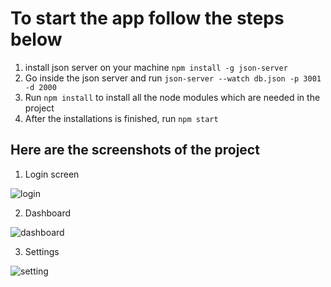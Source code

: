 # To start the app follow the steps below

1) install json server on your machine `npm install -g json-server`
2) Go inside the json server and run `json-server --watch db.json -p 3001 -d 2000`
3) Run `npm install` to install all the node modules which are needed in the project
4) After the installations is finished, run `npm start`

## Here are the screenshots of the project

1) Login screen 

![login](https://user-images.githubusercontent.com/30842286/90146254-71adac80-dd9e-11ea-86ff-d05163ae4e2c.png)


2) Dashboard

![dashboard](https://user-images.githubusercontent.com/30842286/90146250-71151600-dd9e-11ea-8876-4ed67d2c12f5.png)


3) Settings

![setting](https://user-images.githubusercontent.com/30842286/90146242-6fe3e900-dd9e-11ea-9c49-706a9c16c380.png)

